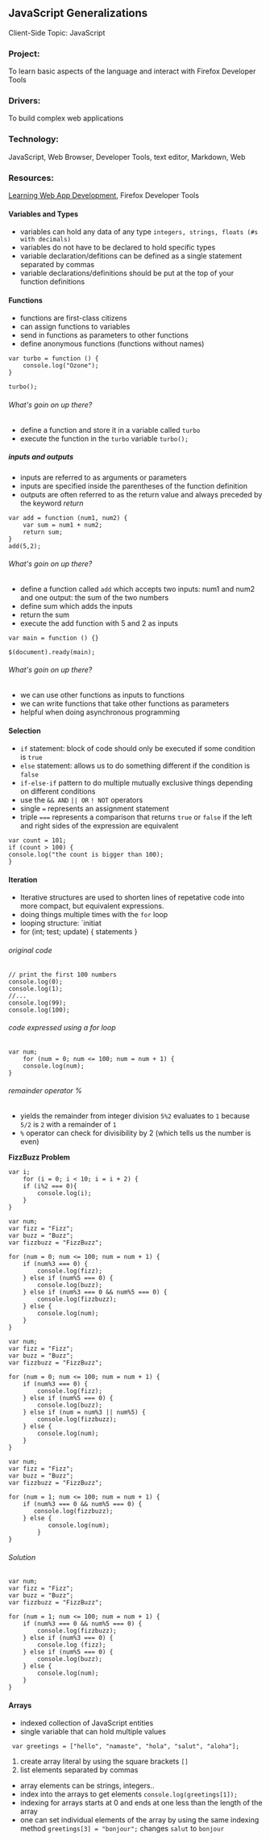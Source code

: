 ## JavaScript Generalizations

Client-Side Topic: JavaScript

### Project: 
To learn basic aspects of the language and interact with Firefox Developer Tools

### Drivers:
To build complex web applications

### Technology: 
JavaScript, Web Browser, Developer Tools, text editor, Markdown, Web 

### Resources: 
[Learning Web App Development](https://github.com/semmypurewal/LearningWebAppDev), Firefox Developer Tools

#### Variables and Types
* variables can hold any data of any type `integers, strings, floats (#s with decimals)`
* variables do not have to be declared to hold specific types
* variable declaration/defitions can be defined as a single statement separated by commas
* variable declarations/definitions should be put at the top of your function definitions

#### Functions
* functions are first-class citizens
* can assign functions to variables
* send in functions as parameters to other functions
* define anonymous functions (functions without names)

```
var turbo = function () {
	console.log("Ozone");
}

turbo();

```
###### What's goin on up there?
* define a function and store it in a variable called `turbo`
* execute the function in the `turbo` variable `turbo();`

##### inputs and outputs
* inputs are referred to as arguments or parameters
* inputs are specified inside the parentheses of the function definition
* outputs are often referred to as the return value and always preceded by the keyword *return*

```
var add = function (num1, num2) {
	var sum = num1 + num2;
	return sum;
}
add(5,2);
```
###### What's goin on up there?
* define a function called `add` which accepts two inputs: num1 and num2 and one output: the sum of the two numbers
* define sum which adds the inputs
* return the sum
* execute the add function with 5 and 2 as inputs

```
var main = function () {}

$(document).ready(main);
```
###### What's goin on up there?
* we can use other functions as inputs to functions
* we can write functions that take other functions as parameters
* helpful when doing asynchronous programming

#### Selection
* `if` statement: block of code should only be executed if some condition is `true`
* `else` statement: allows us to do something different if the condition is `false`
* `if-else-if` pattern to do multiple mutually exclusive things depending on different conditions
* use the `&& AND` `|| OR` `! NOT` operators
* single `=` represents an assignment statement
* triple `===` represents a comparison that returns `true` or `false` if the left and right sides of the expression are equivalent

```
var count = 101;
if (count > 100) {
console.log("the count is bigger than 100);
}
```
#### Iteration
* Iterative structures are used to shorten lines of repetative code into more compact, but equivalent expressions.
* doing things multiple times with the `for` loop
* looping structure: `initiat
* for (int; test; update) {
	statements
}

###### original code

```
// print the first 100 numbers
console.log(0);
console.log(1);
//...
console.log(99);
console.log(100);
```
###### code expressed using a for loop

```
var num;
	for (num = 0; num <= 100; num = num + 1) {
	console.log(num);
}
```

###### remainder operator %
* yields the remainder from integer division
`5%2` evaluates to `1` because `5/2` is `2` with a remainder of `1`
* `%` operator can check for divisibility by 2 (which tells us the number is even)

**FizzBuzz Problem**

```
var i;
	for (i = 0; i < 10; i = i + 2) {
	if (i%2 === 0){
		console.log(i);
	}
}
```
```
var num;
var fizz = "Fizz";
var buzz = "Buzz";
var fizzbuzz = "FizzBuzz";

for (num = 0; num <= 100; num = num + 1) {
	if (num%3 === 0) {
		console.log(fizz);
	} else if (num%5 === 0) {
		console.log(buzz);
	} else if (num%3 === 0 && num%5 === 0) {
		console.log(fizzbuzz);
	} else {
		console.log(num);
	}
}
```
```
var num;
var fizz = "Fizz";
var buzz = "Buzz";
var fizzbuzz = "FizzBuzz";

for (num = 0; num <= 100; num = num + 1) {
	if (num%3 === 0) {
		console.log(fizz);
	} else if (num%5 === 0) {
		console.log(buzz);
	} else if (num = num%3 || num%5) {
		console.log(fizzbuzz);
	} else {
		console.log(num);
	}
}
```
```
var num;
var fizz = "Fizz";
var buzz = "Buzz";
var fizzbuzz = "FizzBuzz";

for (num = 1; num <= 100; num = num + 1) {
	if (num%3 === 0 && num%5 === 0) {
	   console.log(fizzbuzz);
	} else {
           console.log(num);
        }
}
```
###### Solution
```
var num;
var fizz = "Fizz";
var buzz = "Buzz";
var fizzbuzz = "FizzBuzz";

for (num = 1; num <= 100; num = num + 1) {
	if (num%3 === 0 && num%5 === 0) {
		console.log(fizzbuzz);
	} else if (num%3 === 0) {
		console.log (fizz);
	} else if (num%5 === 0) {
		console.log(buzz);
	} else {
		console.log(num);
	}
}
```
#### Arrays
* indexed collection of JavaScript entities
* single variable that can hold multiple values

``` var greetings = ["hello", "namaste", "hola", "salut", "aloha"];```

1. create array literal by using the square brackets `[]`
2. list elements separated by commas

* array elements can be strings, integers..
* index into the arrays to get elements `console.log(greetings[1]);`
* indexing for arrays starts at 0 and ends at one less than the length of the array
* one can set individual elements of the array by using the same indexing method `greetings[3] = "bonjour";` changes `salut` to `bonjour`